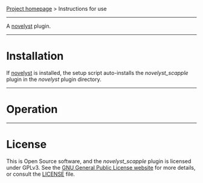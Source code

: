 [Project homepage](https://peter88213.github.io/novelyst_scapple) > Instructions for use

--- 

A [novelyst](https://peter88213.github.io/novelyst/) plugin. 

---

# Installation

If [novelyst](https://peter88213.github.io/novelyst/) is installed, the setup script auto-installs the *novelyst_scapple* plugin in the *novelyst* plugin directory.


---

# Operation

---

# License

This is Open Source software, and the *novelyst_scapple* plugin is licensed under GPLv3. See the
[GNU General Public License website](https://www.gnu.org/licenses/gpl-3.0.en.html) for more
details, or consult the [LICENSE](https://github.com/peter88213/novelyst_scapple/blob/main/LICENSE) file.
